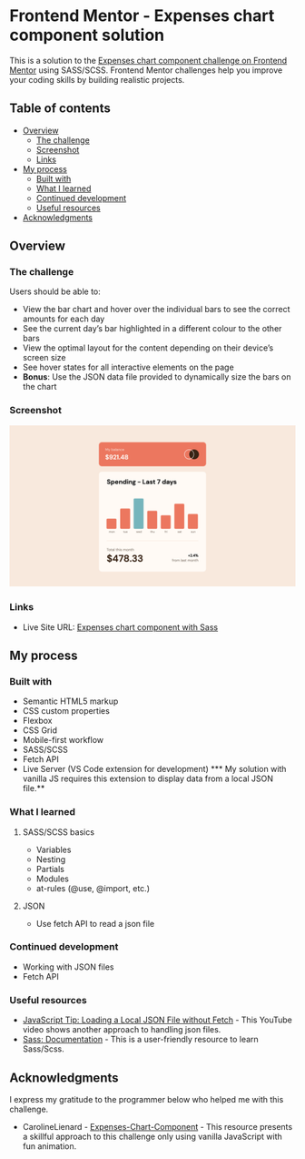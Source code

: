 # Frontend Mentor - Expenses chart component solution

This is a solution to the [Expenses chart component challenge on Frontend Mentor](https://www.frontendmentor.io/challenges/expenses-chart-component-e7yJBUdjwt) using SASS/SCSS. Frontend Mentor challenges help you improve your coding skills by building realistic projects. 

## Table of contents

- [Overview](#overview)
  - [The challenge](#the-challenge)
  - [Screenshot](#screenshot)
  - [Links](#links)
- [My process](#my-process)
  - [Built with](#built-with)
  - [What I learned](#what-i-learned)
  - [Continued development](#continued-development)
  - [Useful resources](#useful-resources)
- [Acknowledgments](#acknowledgments)

## Overview

### The challenge

Users should be able to:

- View the bar chart and hover over the individual bars to see the correct amounts for each day
- See the current day’s bar highlighted in a different colour to the other bars
- View the optimal layout for the content depending on their device’s screen size
- See hover states for all interactive elements on the page
- **Bonus**: Use the JSON data file provided to dynamically size the bars on the chart

### Screenshot

![desktop-expenses-chart-component-with-sass](./solution/desktop-expenses-chart-component-with-sass.png)

### Links

- Live Site URL: [Expenses chart component with Sass](https://tsune-web.github.io/FM-expenses-chart-component-with-Sass/)

## My process

### Built with

- Semantic HTML5 markup
- CSS custom properties
- Flexbox
- CSS Grid
- Mobile-first workflow
- SASS/SCSS
- Fetch API
- Live Server (VS Code extension for development)
*** My solution with vanilla JS requires this extension to display data from a local JSON file.**

### What I learned

1. SASS/SCSS basics
    - Variables
    - Nesting
    - Partials
    - Modules
    - at-rules (@use, @import, etc.)

2. JSON
    - Use fetch API to read a json file


### Continued development

- Working with JSON files
- Fetch API

### Useful resources

- [JavaScript Tip: Loading a Local JSON File without Fetch](https://www.youtube.com/watch?v=Z92PqSyUBSI) - This YouTube video shows another approach to handling json files.
- [Sass: Documentation](https://sass-lang.com/documentation/) - This is a user-friendly resource to learn Sass/Scss.

## Acknowledgments

I express my gratitude to the programmer below who helped me with this challenge.

- CarolineLienard - [Expenses-Chart-Component](https://github.com/CarolineLienard/Expenses-Chart-Component) - This resource presents a skillful approach to this challenge only using vanilla JavaScript with fun animation.
